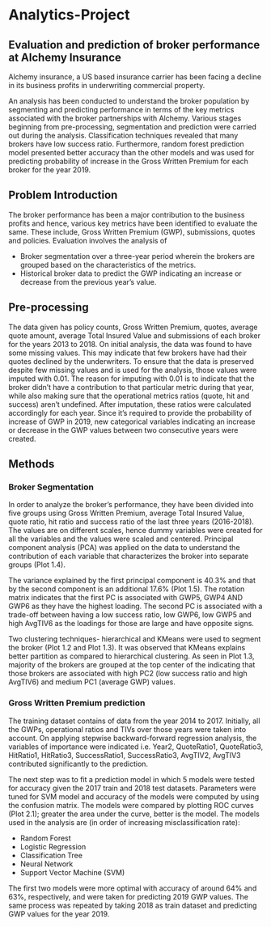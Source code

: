 # Analytics-Project
## Evaluation and prediction of broker performance at Alchemy Insurance
Alchemy insurance, a US based insurance carrier has been facing a decline in its business profits in underwriting commercial property.

An analysis has been conducted to understand the broker population by segmenting and predicting performance in terms of the key metrics associated with the broker partnerships with Alchemy. Various stages beginning from pre-processing, segmentation and prediction were carried out during the analysis. Classification techniques revealed that many brokers have low success ratio. Furthermore, random forest prediction model presented better accuracy than the other models and was used for predicting probability of increase in the Gross Written Premium for each broker for the year 2019.

## Problem Introduction
The broker performance has been a major contribution to the business profits and hence, various key metrics have been identified to evaluate the same. These include, Gross Written Premium (GWP), submissions, quotes and policies. Evaluation involves the analysis of
- Broker segmentation over a three-year period wherein the brokers are grouped based on the characteristics of the metrics.
- Historical broker data to predict the GWP indicating an increase or decrease from the previous year’s value.

## Pre-processing
The data given has policy counts, Gross Written Premium, quotes, average quote amount, average Total Insured Value and submissions of each broker for the years 2013 to 2018. On initial analysis, the data was found to have some missing values. This may indicate that few brokers have had their quotes declined by the underwriters. To ensure that the data is preserved despite few missing values and is used for the analysis, those values were imputed with 0.01. The reason for imputing with 0.01 is to indicate that the broker didn’t have a contribution to that particular metric during that year, while also making sure that the operational metrics ratios (quote, hit and success) aren’t undefined. After imputation, these ratios were calculated accordingly for each year.
Since it’s required to provide the probability of increase of GWP in 2019, new categorical variables indicating an increase or decrease in the GWP values between two consecutive years were created.

## Methods
### Broker Segmentation
In order to analyze the broker’s performance, they have been divided into five groups using Gross Written Premium, average Total Insured Value, quote ratio, hit ratio and success ratio of the last three years (2016-2018). The values are on different scales, hence dummy variables were created for all the variables and the values were scaled and centered. Principal component analysis (PCA) was applied on the data to understand the contribution of each variable that characterizes the broker into separate groups (Plot 1.4).

The variance explained by the first principal component is 40.3% and that by the second component is an additional 17.6% (Plot 1.5). The rotation matrix indicates that the first PC is associated with GWP5, GWP4 AND GWP6 as they have the highest loading. The second PC is associated with a trade-off between having a low success ratio, low GWP6, low GWP5 and high AvgTIV6 as the loadings for those are large and have opposite signs.

Two clustering techniques- hierarchical and KMeans were used to segment the broker (Plot 1.2 and Plot 1.3). It was observed that KMeans explains better partition as compared to hierarchical clustering. As seen in Plot 1.3, majority of the brokers are grouped at the top center of the indicating that those brokers are associated with high PC2 (low success ratio and high AvgTIV6) and medium PC1 (average GWP) values.

### Gross Written Premium prediction
The training dataset contains of data from the year 2014 to 2017. Initially, all the GWPs, operational ratios and TIVs over those years were taken into account. On applying stepwise backward-forward regression analysis, the variables of importance were indicated i.e. Year2, QuoteRatio1, QuoteRatio3, HitRatio1, HitRatio3, SuccessRatio1, SuccessRatio3, AvgTIV2, AvgTIV3 contributed significantly to the prediction.

The next step was to fit a prediction model in which 5 models were tested for accuracy given the 2017 train and 2018 test datasets. Parameters were tuned for SVM model and accuracy of the models were computed by using the confusion matrix. The models were compared by plotting ROC curves (Plot 2.1); greater the area under the curve, better is the model. The models used in the analysis are (in order of increasing misclassification rate):

- Random Forest
- Logistic Regression
- Classification Tree
- Neural Network
- Support Vector Machine (SVM)

The first two models were more optimal with accuracy of around 64% and 63%, respectively, and were taken for predicting 2019 GWP values. The same process was repeated by taking 2018 as train dataset and predicting GWP values for the year 2019.
